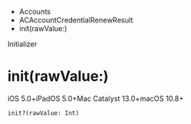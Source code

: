 

- Accounts
- ACAccountCredentialRenewResult
-  init(rawValue:) 

Initializer

# init(rawValue:)

iOS 5.0+iPadOS 5.0+Mac Catalyst 13.0+macOS 10.8+

``` source
init?(rawValue: Int)
```

